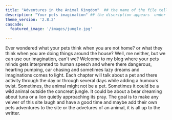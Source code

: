 ```yaml
---
title: "Adventures in the Animal Kingdom"  ## the name of the file tells hugo that this is what should be displayed at the home page.
description: "Your pets imagination" ## the discription appears  under the title
theme_version: '2.8.2'
cascade:
  featured_image: '/images/jungle.jpg'

---
```

Ever wondered what your pets think when you are not home? or what they think when you are doing things around the house? Well, me neither, but we can use our imagination, can't we? Welcome to my blog where your pets minds gets interpreted to human speech and where there dangerous, hearting pumping, car chasing and sometimes lazy dreams and imaginations comes to light. Each chapter will talk about a pet and there activity through the day or through several days while adding a humours twist. Sometimes, the animal might not be a pet. Sometimes it could be a wild animal outside the concreat jungle. It could be about a bear dreaming about tuna or a lion quietly approaching its pray. The goal is to make any veiwer of this site laugh and have a good time and maybe add their own pets adventures to the site or the advetures of an animal, it is all up to the writter.

